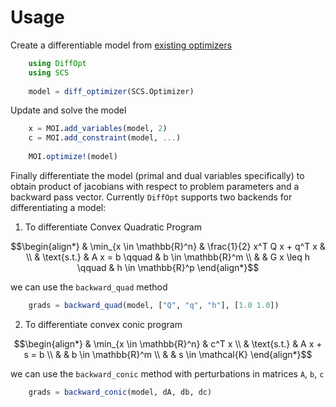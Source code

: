 # Usage

Create a differentiable model from [existing optimizers](https://www.juliaopt.org/JuMP.jl/stable/installation/)
```julia
    using DiffOpt
    using SCS
    
    model = diff_optimizer(SCS.Optimizer)
```

Update and solve the model 
```julia
    x = MOI.add_variables(model, 2)
    c = MOI.add_constraint(model, ...)
    
    MOI.optimize!(model)
```

Finally differentiate the model (primal and dual variables specifically) to obtain product of jacobians with respect to problem parameters and a backward pass vector. Currently `DiffOpt` supports two backends for differentiating a model:

1. To differentiate Convex Quadratic Program

```math
\begin{align*}
& \min_{x \in \mathbb{R}^n} & \frac{1}{2} x^T Q x + q^T x  & \\
& \text{s.t.}               & A x = b        \qquad        & b \in \mathbb{R}^m \\
&                           & G x \leq h     \qquad        & h \in \mathbb{R}^p
\end{align*}
```

we can use the `backward_quad` method
```julia
    grads = backward_quad(model, ["Q", "q", "h"], [1.0 1.0])
```

2. To differentiate convex conic program

```math
\begin{align*}
& \min_{x \in \mathbb{R}^n} & c^T x \\
& \text{s.t.}               & A x + s = b  \\
&                           & b \in \mathbb{R}^m  \\
&                           & s \in \mathcal{K}
\end{align*}
```

we can use the `backward_conic` method with perturbations in matrices `A`, `b`, `c`
```julia
    grads = backward_conic(model, dA, db, dc)
```